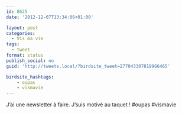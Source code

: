 ```yaml
---
id: 8625
date: '2012-12-07T13:34:06+01:00'

layout: post
categories:
  - Vis ma vie
tags:
  - tweet
format: status
publish_social: no
guid: 'http://tweets.local/?birdsite_tweet=277043307819966465'

birdsite_hashtags:
    - oupas
    - vismavie
---
```


J’ai une newsletter à faire. J’suis motivé au taquet ! #oupas #vismavie